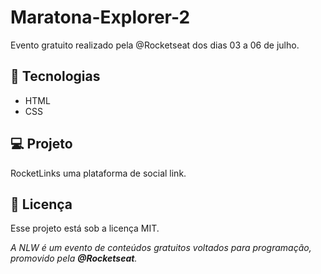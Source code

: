 # Maratona-Explorer-2

Evento gratuito realizado pela @Rocketseat dos dias 03 a 06 de julho.

## 🚀 Tecnologias

- HTML
- CSS

## 💻 Projeto

RocketLinks uma plataforma de social link. 

## :memo: Licença

Esse projeto está sob a licença MIT.



*A NLW é um evento de conteúdos gratuitos voltados para programação, promovido pela **@Rocketseat**.*